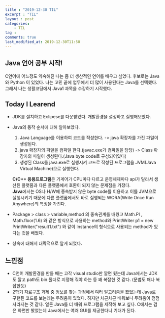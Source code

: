 ```yaml
---
title : "2019-12-30 TIL"
excerpt : "TIL"
layout : post
categories:
    - TIL
tag :
comments: true
last_modified_at: 2019-12-30T11:50
---
```


## Java 언어 공부 시작!
C언어에 어느정도 익숙해진 나는 좀 더 생산적인 언어를 배우고 싶었다. 후보로는 Java와 Python 이 있었다. 나는 고민 끝에 업무에서 더 많이 사용된다는 Java를 선택했다. 그래서 나는 생활코딩에서 Java1 과목을 수강하기 시작했다. 

## Today I Learend 
* JDK를 설치하고 Eclipese를 다운받았다. 개발환경을 설정하고 실행해보았다.
* Java의 동작 순서에 대해 알아보았다.
    1. Java Language를 이용하여 코드를 작성한다. -> java 확장자를 가진 파일이 생성된다.
    2. java 확장자의 파일을 컴파일 한다.(javac.exe가 컴파일을 담당) -> Class 확장자의 파일이 생성된다.(Java byte code로 구성되어있다)
    3. 생성된 Class를 java.exe로 실행시켜 코드로 작성된 프로그램을 JVM(Java Virtual Machine)으로 실행한다.

     **C/C++ 응용프로그램**은 기계어가 CPU마다 다르고 운영체제마다 api가 달라서 생산된 플랫폼과 다른 플랫폼에서 호환이 되지 않는 문제점을 가졌다.  
     **Java**에서는 OS나 H/W에 종속받지 않은 byte code를 이용하고 이를 JVM으로 실행시키기 때문에 다른 플랫폼에서도 바로 실행되는 WORA(Write Once Run Anywhere)의 특징을 가진다.

* Package > class > variable,method 의 종속관계를 배웠고 Math.PI , Math.floor(1.6) 와 같은 방식으로 사용하는 method와 PrintWriter p1 = new PrintWriter("result1.txt") 와 같이 Instance의 형식으로 사용되는 method가 있다는 것을 배웠다.
* 상속에 대해서 대략적으로 알게 되었다.


## 느낀점
 * C언어 개발환경을 만들 때는 고작 visual studio만 깔면 됬는데 Java에서는 JDK도 깔고 path도 bin 폴더로 지정해 줘야 하는 등 꽤 복잡한 것 같다. (문법도 꽤나 복잡한듯)
 * 2학기 자료구조 과제 중 정보를 찾는 과정에서 여러 알고리즘을 봤었는데 Java로 구현된 코드를 보는데는 두려움이 있었다. 하지만 차근차근 배워보니 두려움이 점점 사라지는 것 같다. 얼른 Java를 더 배워 프로그램을 제작해 보고 싶다. C에서는 검은 화면만 봤었는데 Java에서는 여러 GUI를 제공한다니 기대가 된다.